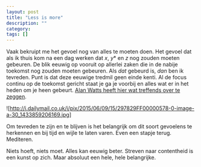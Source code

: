 ```yaml
---
layout: post
title: "Less is more"
description: ""
category: 
tags: []
---
```


Vaak bekruipt me het gevoel nog van alles te moeten doen. Het gevoel dat als ik thuis kom na een dag werken dat *x*, *y** en *z* nog zouden moeten gebeuren. De blik eeuwig op vooruit op allerlei zaken die in de nabije toekomst nog zouden moeten gebeuren. Als *dat* gebeurd is, *dan* ben ik tevreden. Punt is dat deze eeuwige tredmil geen einde kenti. Al de focus continu op de toekomst gericht staat je ga je voorbij en alles wat er in het heden om je heen gebeurt. [Alan Watts heeft hier wat treffends over te zeggen](https://www.youtube.com/watch?v=21RwqnB8GrE). 

![http://i.dailymail.co.uk/i/pix/2015/06/09/15/297829FF00000578-0-image-a-30_1433859206169.jpg]

Om tevreden te zijn en te blijven is het belangrijk om dit soort gevoelens te herkennen en bij tijd en wijle te laten varen. Even een stapje terug. Mediteren. 

Niets hoeft, niets moet. Alles kan eeuwig beter. Streven naar contentheid is een kunst op zich. Maar absoluut een hele, hele belangrijke. 
